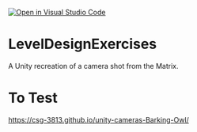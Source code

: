 [![Open in Visual Studio Code](https://classroom.github.com/assets/open-in-vscode-c66648af7eb3fe8bc4f294546bfd86ef473780cde1dea487d3c4ff354943c9ae.svg)](https://classroom.github.com/online_ide?assignment_repo_id=8496285&assignment_repo_type=AssignmentRepo)
# LevelDesignExercises
 
 A Unity recreation of a camera shot from the Matrix.
 
# To Test

https://csg-3813.github.io/unity-cameras-Barking-Owl/
